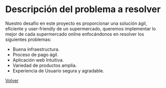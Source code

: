 # Descripción del problema a resolver
Nuestro desafío en este proyecto es proporcionar una solución ágil, eficiente y user-friendly de un supermercado, queremos implementar lo mejor de cada supermercado online enfocándonos en resolver los siguientes problemas:
* Buena infraestructura.
* Proceso de pago ágil.
* Aplicación web Intuitiva.
* Variedad de productos amplia.
* Experiencia de Usuario segura y agradable.
  
[Volver](../Analisis.md)